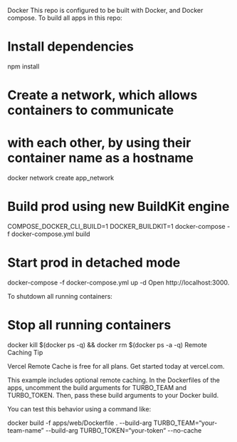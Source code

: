 Docker
This repo is configured to be built with Docker, and Docker compose. To build all apps in this repo:

# Install dependencies
npm install

# Create a network, which allows containers to communicate
# with each other, by using their container name as a hostname
docker network create app_network

# Build prod using new BuildKit engine
COMPOSE_DOCKER_CLI_BUILD=1 DOCKER_BUILDKIT=1 docker-compose -f docker-compose.yml build

# Start prod in detached mode
docker-compose -f docker-compose.yml up -d
Open http://localhost:3000.

To shutdown all running containers:

# Stop all running containers
docker kill $(docker ps -q) && docker rm $(docker ps -a -q)
Remote Caching
Tip

Vercel Remote Cache is free for all plans. Get started today at vercel.com.

This example includes optional remote caching. In the Dockerfiles of the apps, uncomment the build arguments for TURBO_TEAM and TURBO_TOKEN. Then, pass these build arguments to your Docker build.

You can test this behavior using a command like:

docker build -f apps/web/Dockerfile . --build-arg TURBO_TEAM=“your-team-name” --build-arg TURBO_TOKEN=“your-token“ --no-cache

